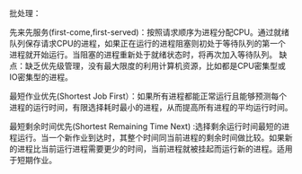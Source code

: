 批处理：

先来先服务(first-come,first-served)：按照请求顺序为进程分配CPU。通过就绪队列保存请求CPU的进程，如果正在运行的进程阻塞则初处于等待队列的第一个进程就开始运行。当阻塞的进程重新处于就绪状态时，将再次加入等待队列。 缺点：缺乏优先级管理，没有最大限度的利用计算机资源，比如都是CPU密集型或IO密集型的进程。

最短作业优先(Shortest Job First）：如果所有进程都能正常运行且能够预测每个进程的运行时间，有限选择耗时最小的进程，从而提高所有进程的平均运行时间。

最短剩余时间优先(Shortest Remaining Time Next) :选择剩余运行时间最短的进程运行。当一个新作业到达时，其整个时间同当前进程的剩余时间做比较。如果新的进程比当前运行进程需要更少的时间，当前进程就被挂起而运行新的进程。适用于短期作业。
